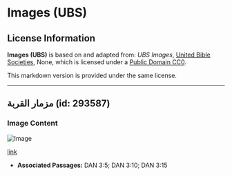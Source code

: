 # Images (UBS)

## License Information

**Images (UBS)** is based on and adapted from: _UBS Images_, [United Bible Societies](https://unitedbiblesocieties.org/), None, which is licensed under a [Public Domain CC0](https://creativecommons.org/public-domain/cc0/).

This markdown version is provided under the same license.



--------------------------------

## مزمار القربة (id: 293587)

### Image Content

![Image](https://cdn.aquifer.bible/aquifer-content/resources/Media/WEB-0513_bagpipe_en.jpg)

[link](https://cdn.aquifer.bible/aquifer-content/resources/Media/WEB-0513_bagpipe_en.jpg)

* **Associated Passages:** DAN 3:5; DAN 3:10; DAN 3:15

